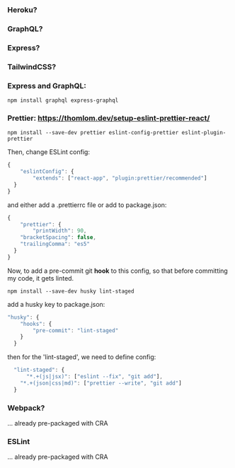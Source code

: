 ### Heroku?
### GraphQL?
### Express?
### TailwindCSS?

### Express and GraphQL:

`npm install graphql express-graphql`


### Prettier: https://thomlom.dev/setup-eslint-prettier-react/

`npm install --save-dev prettier eslint-config-prettier eslint-plugin-prettier`

Then, change ESLint config:
```Javascript
{
    "eslintConfig": {
        "extends": ["react-app", "plugin:prettier/recommended"]
  }
}
```
and either add a .prettierrc file or add to package.json:

``` Javascript
{
    "prettier": {
        "printWidth": 90,
    "bracketSpacing": false,
    "trailingComma": "es5"
  }
}
```

Now, to add a pre-commit git **hook** to this config, so that before committing my code, it gets linted.

`npm install --save-dev husky lint-staged`

add a husky key to package.json:
``` Javascript
"husky": {
    "hooks": {
        "pre-commit": "lint-staged"
    }
  }
```
then for the 'lint-staged', we need to define config:

``` Javascript
  "lint-staged": {
      "*.+(js|jsx)": ["eslint --fix", "git add"],
    "*.+(json|css|md)": ["prettier --write", "git add"]
  }
```

### Webpack?
... already pre-packaged with CRA

### ESLint
... already pre-packaged with CRA
